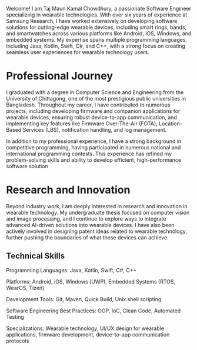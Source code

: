 Welcome! I am Taj Maun Kamal Chowdhury, a passionate Software Engineer specializing in wearable technologies. With over six years of experience at Samsung Research, I have worked extensively on developing software solutions for cutting-edge wearable devices, including smart rings, bands, and smartwatches across various platforms like Android, iOS, Windows, and embedded systems. My expertise spans multiple programming languages, including Java, Kotlin, Swift, C#, and C++, with a strong focus on creating seamless user experiences for wearable technology users.

Professional Journey
======
I graduated with a degree in Computer Science and Engineering from the University of Chittagong, one of the most prestigious public universities in Bangladesh. Throughout my career, I have contributed to numerous projects, including developing firmware and companion applications for wearable devices, ensuring robust device-to-app communication, and implementing key features like Firmware Over-The-Air (FOTA), Location-Based Services (LBS), notification handling, and log management.

In addition to my professional experience, I have a strong background in competitive programming, having participated in numerous national and international programming contests. This experience has refined my problem-solving skills and ability to develop efficient, high-performance software solution

Research and Innovation
======
Beyond industry work, I am deeply interested in research and innovation in wearable technology. My undergraduate thesis focused on computer vision and image processing, and I continue to explore ways to integrate advanced AI-driven solutions into wearable devices. I have also been actively involved in designing patent ideas related to wearable technology, further pushing the boundaries of what these devices can achieve.

Technical Skills
------
Programming Languages: Java, Kotlin, Swift, C#, C++

Platforms: Android, iOS, Windows (UWP), Embedded Systems (RTOS, WearOS, Tizen)

Development Tools: Git, Maven, Quick Build, Unix shell scripting

Software Engineering Best Practices: OOP, IoC, Clean Code, Automated Testing

Specializations: Wearable technology, UI/UX design for wearable applications, firmware development, device-to-app communication protocols
